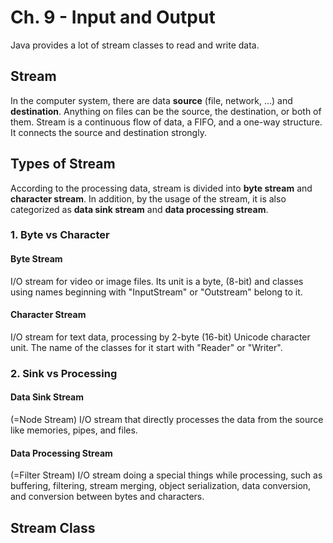# Ch. 9 - Input and Output
Java provides a lot of stream classes to read and write data.

## Stream
In the computer system, there are data **source** (file, network, ...) and **destination**.
Anything on files can be the source, the destination, or both of them. Stream is a continuous flow of data, a FIFO, and a one-way structure.
It connects the source and destination strongly.

## Types of Stream
According to the processing data, stream is divided into **byte stream** and **character stream**.
In addition, by the usage of the stream, it is also categorized as **data sink stream** and **data processing stream**.

### 1. Byte vs Character
#### Byte Stream
I/O stream for video or image files.
Its unit is a byte, (8-bit) and classes using names beginning with "InputStream" or "Outstream" belong to it.
#### Character Stream
I/O stream for text data, processing by 2-byte (16-bit) Unicode character unit.
The name of the classes for it start with "Reader" or "Writer".

### 2. Sink vs Processing
#### Data Sink Stream
(=Node Stream) I/O stream that directly processes the data from the source like memories, pipes, and files.
#### Data Processing Stream
(=Filter Stream) I/O stream doing a special things while processing, such as buffering, filtering, stream merging, object serialization, data conversion, and conversion between bytes and characters.

## Stream Class
